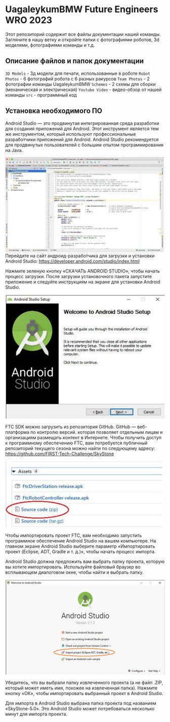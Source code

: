 # UagaleykumBMW Future Engineers WRO 2023
Этот репозиторий содержит все файлы документации нашей команды. Загляните в нашу ветку и откройте папки с фотографиями роботов, 3d моделями, фотографиями команды и т.д.

## Описание файлов и папок документации
``3D Models`` - 3д модели для печати, использованные в роботе
``Robot Photos`` - 6 фотографий робота с 6 разных ракурсов
``Team Photos`` - 2 фотографии команды UagaleykumBMW
``Schemes`` - 2 схемы для сборки (механическая и электрическая)
``Youtube Video`` - видео-обзор от нашей команды
``src`` - программный код

## Установка необходимого ПО
Android Studio — это продвинутая интегрированная среда разработки для создания приложений для Android. Этот инструмент является тем же инструментом, который используют профессиональные разработчики приложений для Android. Android Studio рекомендуется для продвинутых пользователей с большим опытом программирования на Java.

![alt text](https://github.com/mrgln/UagaleykumBMW/blob/main/readme-photos/picture_1.png?raw=true)
Перейдите на сайт андроид-разработчика для загрузки и установки Android Studio:
https://developer.android.com/studio/index.html

Нажмите зеленую кнопку «СКАЧАТЬ ANDROID STUDIO», чтобы начать процесс загрузки.
После загрузки установочного пакета запустите приложение и следуйте инструкциям на экране для установки Android Studio.

![alt text](https://github.com/mrgln/UagaleykumBMW/blob/main/readme-photos/picture_2.png?raw=true)

FTC SDK можно загрузить из репозитория GitHub. GitHub — веб-платформа по контролю версий.
которая позволяет отдельным лицам и организациям размещать контент в Интернете. Чтобы получить доступ к программному обеспечению FTC, вам потребуется публичный репозиторий текущего сезона можно найти по следующему адресу:
https://github.com/FIRST-Tech-Challenge/SkyStone

![alt text](https://github.com/mrgln/UagaleykumBMW/blob/main/readme-photos/picture_3.png?raw=true)

Чтобы импортировать проект FTC, вам необходимо запустить программное обеспечение Android Studio на вашем компьютере. На главном экране Android Studio выберите параметр «Импортировать проект (Eclipse, ADT, Gradle и т. д.)», чтобы начать процесс импорта.

Android Studio должна предложить вам выбрать папку проекта, которую вы хотите импортировать. Используйте файловый браузер во всплывающем диалоговом окне, чтобы найти и выбрать папку.

![alt text](https://github.com/mrgln/UagaleykumBMW/blob/main/readme-photos/picture_4.png?raw=true)

Убедитесь, что вы выбрали папку извлеченного проекта (а не файл .ZIP, который может иметь имя, похожее на
извлеченная папка). Нажмите кнопку «ОК», чтобы импортировать выбранный проект в Android Studio.

Для импорта в Android Studio выбрана папка проекта под названием «SkyStone-5.0». Это
Android Studio может потребоваться несколько минут для импорта проекта.
